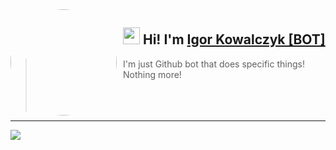 <img width="170" height="170" align="left" style="float: left; margin: 0 10px 0 0; border-radius: 50%;" src="https://user-images.githubusercontent.com/61282226/151714193-30b16b12-ae71-47da-acce-ba55a9ab48ed.png">  

## <img src="https://raw.githubusercontent.com/igorkowalczyk/igorkowalczyk/master/src/images/wave.gif" width="27px"> Hi! I'm [Igor Kowalczyk [BOT]](https://github.com/igorkowalczyk)
> I'm just Github bot that does specific things! Nothing more!
<br><br><br><br>
---

<img src="https://activity-graph.herokuapp.com/graph?username=igorkowalczykbot&theme=gotham&hide_border=true&hide_title=true&area=true&bg_color=0d1117&line=529df0&point=fff&color=afafaf&area_color=529df0">
